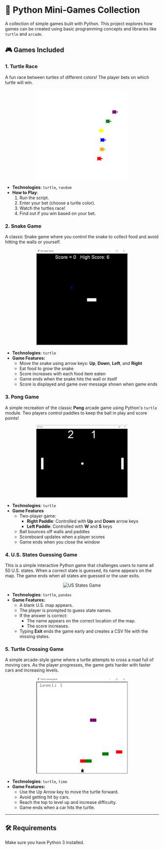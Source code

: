 # 🐍 Python Mini-Games Collection

A collection of simple games built with Python. This project explores how games can be created using basic programming concepts and libraries like `turtle` and `arcade`.

## 🎮 Games Included

### 1. Turtle Race
A fun race between turtles of different colors! The player bets on which turtle will win.

<div style="text-align: center;">
<img src=".\images\turtle_game.png" alt="Turtle Race" width="300"/>
</div>

- **Technologies**: `turtle`, `random`
- **How to Play**:
  1. Run the script.
  2. Enter your bet (choose a turtle color).
  3. Watch the turtles race!
  4. Find out if you win based on your bet.

### 2. Snake Game
A classic Snake game where you control the snake to collect food and avoid hitting the walls or yourself.

<div style="text-align: center;">
<img src=".\images\snake_game.png" alt="Snake Game" width="300"/>
</div>

- **Technologies**: `turtle`
- **Game Features:**
  -  Move the snake using arrow keys: **Up**, **Down**, **Left**, and **Right**
  - Eat food to grow the snake
  - Score increases with each food item eaten
  - Game ends when the snake hits the wall or itself
  - Score is displayed and game over message shown when game ends

### 3. Pong Game
A simple recreation of the classic **Pong** arcade game using Python's `turtle` module. Two players control paddles to keep the ball in play and score points!

<div style="text-align: center;">
<img src=".\images\pong_game.png" alt="Pong Game" width="300"/>
</div>

- **Technologies**: `turtle`
- **Game Features**
  - Two-player game:
    - **Right Paddle**: Controlled with **Up** and **Down** arrow keys
    - **Left Paddle**: Controlled with **W** and **S** keys
  - Ball bounces off walls and paddles
  - Scoreboard updates when a player scores
  - Game ends when you close the window
 
### 4. U.S. States Guessing Game
This is a simple interactive Python game that challenges users to name all 50 U.S. states. When a correct state is guessed, its name appears on the map. The game ends when all states are guessed or the user exits.

<div style="text-align: center;">
<img src=".\images\us_states_game.png" alt="US States Game" width="300"/>
</div>

- **Technologies**: `turtle`, `pandas`
- **Game Features:**
  - A blank U.S. map appears.
  - The player is prompted to guess state names.
  - If the answer is correct:
    - The name appears on the correct location of the map.
    - The score increases.
  - Typing **Exit** ends the game early and creates a CSV file with the missing states.
 
### 5. Turtle Crossing Game
A simple arcade-style game where a turtle attempts to cross a road full of moving cars. As the player progresses, the game gets harder with faster cars and increasing levels.

<div style="text-align: center;">
<img src=".\images\turtle_crossing_game.png" alt="Turtle Crossing Game" width="300"/>
</div>

- **Technologies**: `turtle`, `time`
- **Game Features:**
  - Use the Up Arrow key to move the turtle forward.
  - Avoid getting hit by cars.
  - Reach the top to level up and increase difficulty.
  - Game ends when a car hits the turtle.
---

## 🛠️ Requirements

Make sure you have Python 3 installed.
